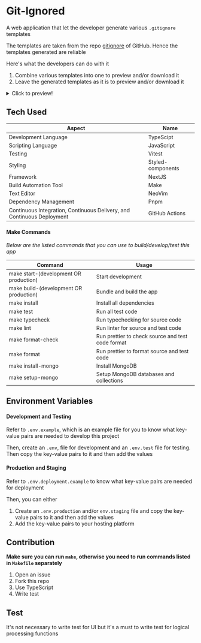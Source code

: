 # **Git-Ignored**

A web application that let the developer generate various `.gitignore` templates

The templates are taken from the repo [gitignore](https://github.com/github/gitignore) of GitHub. Hence the templates generated are reliable

Here's what the developers can do with it

1. Combine various templates into one to preview and/or download it
2. Leave the generated templates as it is to preview and/or download it

<details>
<summary>Click to preview!</summary>

#### Main Page

![Home](./docs/main.png 'Home')

#### Templates

![Templates](./docs/templates.png 'Templates')

#### More Templates

![More Templates](./docs/more-templates.png 'More Templates')

#### Of course, footer

![Footer](./docs/footer.png 'Footer')

#### 404 Page

![404](./docs/404.png '404')

</details>

## Tech Used

| Aspect                                                                 | Name              |
| ---------------------------------------------------------------------- | ----------------- |
| Development Language                                                   | TypeScipt         |
| Scripting Language                                                     | JavaScript        |
| Testing                                                                | Vitest            |
| Styling                                                                | Styled-components |
| Framework                                                              | NextJS            |
| Build Automation Tool                                                  | Make              |
| Text Editor                                                            | NeoVim            |
| Dependency Management                                                  | Pnpm              |
| Continuous Integration, Continuous Delivery, and Continuous Deployment | GitHub Actions    |

#### Make Commands

_*Below are the listed commands that you can use to build/develop/test this app*_

| Command                                | Usage                                             |
| -------------------------------------- | ------------------------------------------------- |
| make start-(development OR production) | Start development                                 |
| make build-(development OR production) | Bundle and build the app                          |
| make install                           | Install all dependencies                          |
| make test                              | Run all test code                                 |
| make typecheck                         | Run typechecking for source code                  |
| make lint                              | Run linter for source and test code               |
| make format-check                      | Run prettier to check source and test code format |
| make format                            | Run prettier to format source and test code       |
| make install-mongo                     | Install MongoDB                                   |
| make setup-mongo                       | Setup MongoDB databases and collections           |

## Environment Variables

#### Development and Testing

Refer to `.env.example`, which is an example file for you to know what key-value pairs are needed to develop this project

Then, create an `.env`, file for development and an `.env.test` file for testing. Then copy the key-value pairs to it and then add the values

#### Production and Staging

Refer to `.env.deployment.example` to know what key-value pairs are needed for deployment

Then, you can either

1. Create an `.env.production` and/or `env.staging` file and copy the key-value pairs to it and then add the values
2. Add the key-value pairs to your hosting platform

## Contribution

**Make sure you can run `make`, otherwise you need to run commands listed in `Makefile` separately**

1. Open an issue
1. Fork this repo
1. Use TypeScript
1. Write test

## Test

It's not necessary to write test for UI but it's a must to write test for logical processing functions
